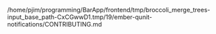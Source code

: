 /home/pjim/programming/BarApp/frontend/tmp/broccoli_merge_trees-input_base_path-CxCGwwD1.tmp/19/ember-qunit-notifications/CONTRIBUTING.md